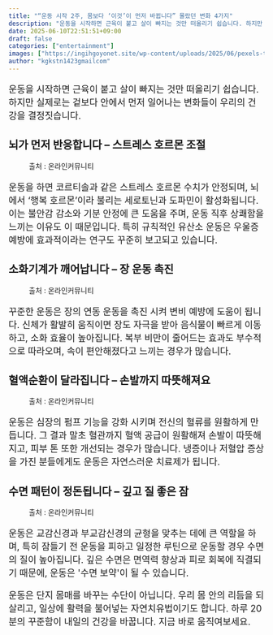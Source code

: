 ```yaml
---
title: "“운동 시작 2주, 몸보다 ‘이것’이 먼저 바뀝니다” 몰랐던 변화 4가지"
description: "운동을 시작하면 근육이 붙고 살이 빠지는 것만 떠올리기 쉽습니다. 하지만 실제로는 겉보다 안에서 먼저 일어나는 변화들이 우리의 건강을 결정짓습니다."
date: 2025-06-10T22:51:51+09:00
draft: false
categories: ["entertainment"]
images: ["https://ingihgoyonet.site/wp-content/uploads/2025/06/pexels-tirachard-kumtanom-112571-347135-1-1024x684.jpg", "https://ingihgoyonet.site/wp-content/uploads/2025/06/pexels-jonathanborba-3076516-1024x685.jpg", "https://ingihgoyonet.site/wp-content/uploads/2025/06/pexels-mastercowley-1199590-1024x683.jpg", "https://ingihgoyonet.site/wp-content/uploads/2025/06/pexels-vanyaoboleninov-935777-1-1024x683.jpg"]
author: "kgkstn1423gmailcom"
---
```


<p style="font-size:18px">운동을 시작하면 근육이 붙고 살이 빠지는 것만 떠올리기 쉽습니다. 하지만 실제로는 겉보다 안에서 먼저 일어나는 변화들이 우리의 건강을 결정짓습니다.</p> <h2 >뇌가 먼저 반응합니다 – 스트레스 호르몬 조절</h2> <figure ><img src="https://ingihgoyonet.site/wp-content/uploads/2025/06/pexels-tirachard-kumtanom-112571-347135-1-1024x684.jpg" alt="" style="aspect-ratio:16/9;object-fit:cover"/><figcaption >출처 : 온라인커뮤니티</figcaption></figure> <p style="font-size:18px">운동을 하면 코르티솔과 같은 스트레스 호르몬 수치가 안정되며, 뇌에서 ‘행복 호르몬’이라 불리는 세로토닌과 도파민이 활성화됩니다. 이는 불안감 감소와 기분 안정에 큰 도움을 주며, 운동 직후 상쾌함을 느끼는 이유도 이 때문입니다. 특히 규칙적인 유산소 운동은 우울증 예방에 효과적이라는 연구도 꾸준히 보고되고 있습니다.</p> <h2 >소화기계가 깨어납니다 – 장 운동 촉진</h2> <figure ><img src="https://ingihgoyonet.site/wp-content/uploads/2025/06/pexels-jonathanborba-3076516-1024x685.jpg" alt="" style="aspect-ratio:16/9;object-fit:cover"/><figcaption >출처 : 온라인커뮤니티</figcaption></figure> <p style="font-size:18px">꾸준한 운동은 장의 연동 운동을 촉진 시켜 변비 예방에 도움이 됩니다. 신체가 활발히 움직이면 장도 자극을 받아 음식물이 빠르게 이동하고, 소화 효율이 높아집니다. 복부 비만이 줄어드는 효과도 부수적으로 따라오며, 속이 편안해졌다고 느끼는 경우가 많습니다.</p> <h2 >혈액순환이 달라집니다 – 손발까지 따뜻해져요</h2> <figure ><img src="https://ingihgoyonet.site/wp-content/uploads/2025/06/pexels-mastercowley-1199590-1024x683.jpg" alt="" style="aspect-ratio:16/9;object-fit:cover"/><figcaption >출처 : 온라인커뮤니티</figcaption></figure> <p style="font-size:18px">운동은 심장의 펌프 기능을 강화 시키며 전신의 혈류를 원활하게 만듭니다. 그 결과 말초 혈관까지 혈액 공급이 원활해져 손발이 따뜻해지고, 피부 톤 또한 개선되는 경우가 많습니다. 냉증이나 저혈압 증상을 가진 분들에게도 운동은 자연스러운 치료제가 됩니다.</p> <h2 >수면 패턴이 정돈됩니다 – 깊고 질 좋은 잠</h2> <figure ><img src="https://ingihgoyonet.site/wp-content/uploads/2025/06/pexels-vanyaoboleninov-935777-1-1024x683.jpg" alt="" style="aspect-ratio:16/9;object-fit:cover"/><figcaption >출처 : 온라인커뮤니티</figcaption></figure> <p style="font-size:18px">운동은 교감신경과 부교감신경의 균형을 맞추는 데에 큰 역할을 하며, 특히 잠들기 전 운동을 피하고 일정한 루틴으로 운동할 경우 수면의 질이 높아집니다. 깊은 수면은 면역력 향상과 피로 회복에 직결되기 때문에, 운동은 '수면 보약'이 될 수 있습니다.</p> <p style="font-size:18px">운동은 단지 몸매를 바꾸는 수단이 아닙니다. 우리 몸 안의 리듬을 되살리고, 일상에 활력을 불어넣는 자연치유법이기도 합니다. 하루 20분의 꾸준함이 내일의 건강을 바꿉니다. 지금 바로 움직여보세요.</p>